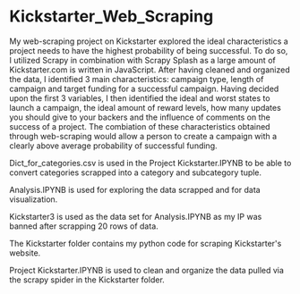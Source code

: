 # Kickstarter_Web_Scraping
My web-scraping project on Kickstarter explored the ideal characteristics a project needs to have the highest probability of being successful.
To do so, I utilized Scrapy in combination with Scrapy Splash as a large amount of Kickstarter.com is written in JavaScript.
After having cleaned and organized the data, I identified 3 main characteristics: campaign type, length of campaign and target funding for a successful campaign. 
Having decided upon the first 3 variables, I then identified the ideal and worst states to launch a campaign, the ideal amount of reward levels, how many updates you should give to your backers and the influence of comments on the success of a project.
The combiation of these characteristics obtained through web-scraping would allow a person to create a campaign with a clearly above average probability of successful funding.

Dict_for_categories.csv is used in the Project Kickstarter.IPYNB to be able to convert categories scrapped into a category and subcategory tuple.

Analysis.IPYNB is used for exploring the data scrapped and for data visualization.

Kickstarter3 is used as the data set for Analysis.IPYNB as my IP was banned after scrapping 20 rows of data.

The Kickstarter folder contains my python code for scraping Kickstarter's website.

Project Kickstarter.IPYNB is used to clean and organize the data pulled via the scrapy spider in the Kickstarter folder.
